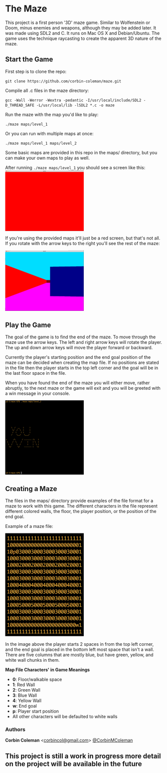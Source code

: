 # The Maze
This project is a first person '3D' maze game. Similar to Wolfenstein or Doom, minus enemies and weapons, although they may be added later. It was made using SDL2 and C. It runs on Mac OS X and Debian/Ubuntu. The game uses the technique raycasting to create the apparent 3D nature of the maze.

## Start the Game
First step is to clone the repo:
```
git clone https://github.com/corbin-coleman/maze.git
```

Compile all .c files in the maze directory:
```
gcc -Wall -Werror -Wextra -pedantic -I/usr/local/include/SDL2 -D_THREAD_SAFE -L/usr/local/lib -lSDL2 *.c -o maze
```

Run the maze with the map you'd like to play:
```
./maze maps/level_1
```
Or you can run with multiple maps at once:
```
./maze maps/level_1 maps/level_2
```

Some basic maps are provided in this repo in the maps/ directory, but you can make your own maps to play as well.

After running `./maze maps/level_1` you should see a screen like this:
<img src="imgs/initial_load.png" width=50% height=50% alt="Screenshot of Red Game Screen" align="middle">

If you're using the provided maps it'll just be a red screen, but that's not all. If you rotate with the arrow keys to the right you'll see the rest of the maze:

<img src="imgs/move_first.png" width=50% height=50% alt="Screenshot of Game Screen w/ Columns"/>

## Play the Game
The goal of the game is to find the end of the maze. To move through the maze use the arrow keys. The left and right arrow keys will rotate the player. The up and down arrow keys will move the player forward or backward.

Currently the player's starting position and the end goal position of the maze can be decided when creating the map file. If no positions are stated in the file then the player starts in the top left corner and the goal will be in the last floor space in the file.

When you have found the end of the maze you will either move, rather abruptly, to the next maze or the game will exit and you will be greeted with a win message in your console.

<img src="imgs/win_screen.png" alt="Win Screenshot" width=50% height=50%>

## Creating a Maze
The files in the maps/ directory provide examples of the file format for a maze to work with this game. The different characters in the file represent different colored walls, the floor, the player position, or the position of the end goal.

Example of a maze file:

<img src="imgs/level_1.png" alt="Map File" width=50% height=50%>

In the image above the player starts 2 spaces in from the top left corner, and the end goal is placed in the bottom left most space that isn't a wall. There are five columns that are mostly blue, but have green, yellow, and white wall chunks in them.

**Map File Characters' in Game Meanings**
- **0**: Floor/walkable space
- **1**: Red Wall
- **2**: Green Wall
- **3**: Blue Wall
- **4**: Yellow Wall
- **w**: End goal
- **p**: Player start position
- All other characters will be defaulted to white walls

### Authors
**Corbin Coleman** \<corbincol@gmail.com> <a href="https://twitter.com/CorbinMColeman">@CorbinMColeman</a>

## This project is still a work in progress more detail on the project will be available in the future
